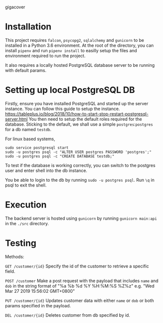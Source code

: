 gigacover

# Installation

This project requires `falcon`, `psycopg2`, `sqlalchemy` and `gunicorn` to be installed in a Python 3.6 environment.
At the root of the directory, you can install `pipenv` and run `pipenv install` to easilly setup the files and environment required to run the project.

It also requires a locally hosted PostgreSQL database server to be running with default params.

# Setting up local PostgreSQL DB

Firstly, ensure you have installed PostgreSQL and started up the server instance.
You can follow this guide to setup the instance. https://tableplus.io/blog/2018/10/how-to-start-stop-restart-postgresql-server.html
You then need to setup the default roles required for the database.
Sticking to the default, we shall use a simple `postgres`:`postgres` for a db named `testdb`.

For linux based systems,

```
sudo service postgresql start
sudo -u postgres psql -c "ALTER USER postgres PASSWORD 'postgres';"
sudo -u postgres psql -c "CREATE DATABASE testdb;"
```

To test if the database is working correctly, you can switch to the postgres user and enter shell into the db instance.

You be able to login to the db by running `sudo -u postgres psql`.
Run `\q` in psql to exit the shell.

# Execution

The backend server is hosted using `gunicorn` by running `gunicorn main:api` in the `./src` directory.

# Testing

Methods:

`GET /customer/{id}`
Specify the id of the customer to retrieve a specific field.

`POST /customer`
Make a post request with the payload that includes `name` and `dob` in the string format of "%a %b %d %Y %H:%M:%S %Z%z" e.g. "Wed Mar 27 2019 15:56:02 GMT+0800"

`PUT /customer/{id}`
Updates customer data with either `name` or `dob` or both params specified in the payload.

`DEL /customer/{id}`
Deletes customer from db specified by id.
